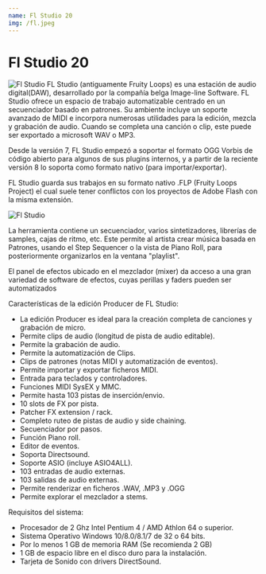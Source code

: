 ```yaml
---
name: Fl Studio 20
img: /fl.jpeg
---
```

# Fl Studio 20

![Fl Studio]({{site.baseurl}}/assets/images/fl.jpeg)
FL Studio (antiguamente Fruity Loops) es una estación de audio digital(DAW), desarrollado por la compañía belga Image-line Software.
FL Studio ofrece un espacio de trabajo automatizable centrado en un secuenciador basado en patrones. Su ambiente incluye un soporte avanzado de MIDI e incorpora numerosas utilidades para la edición, mezcla y grabación de audio. Cuando se completa una canción o clip, este puede ser exportado a microsoft WAV o MP3.

Desde la versión 7, FL Studio empezó a soportar el formato OGG Vorbis de código abierto para algunos de sus plugins internos, y a partir de la reciente versión 8 lo soporta como formato nativo (para importar/exportar).

FL Studio guarda sus trabajos en su formato nativo .FLP (Fruity Loops Project) el cual suele tener conflictos con los proyectos de Adobe Flash con la misma extensión.

![Fl Studio]({{site.baseurl}}/assets/images/fl2.png)

La herramienta contiene un secuenciador, varios sintetizadores, librerías de samples, cajas de ritmo, etc. Este permite al artista crear música basada en Patrones, usando el Step Sequencer o la vista de Piano Roll, para posteriormente organizarlos en la ventana "playlist".

El panel de efectos ubicado en el mezclador (mixer) da acceso a una gran variedad de software de efectos, cuyas perillas y faders pueden ser automatizados 
 
 Características de la edición Producer de FL Studio:

- La edición Producer es ideal para la creación completa de canciones y grabación de micro.
- Permite clips de audio (longitud de pista de audio editable).
- Permite la grabación de audio.
- Permite la automatización de Clips.
- Clips de patrones (notas MIDI y automatización de eventos).
- Permite importar y exportar ficheros MIDI.
- Entrada para teclados y controladores.
- Funciones MIDI SysEX y MMC.
- Permite hasta 103 pistas de inserción/envio.
- 10 slots de FX por pista.
- Patcher FX extension / rack.
- Completo ruteo de pistas de audio y side chaining.
- Secuenciador por pasos.
- Función Piano roll.
- Editor de eventos.
- Soporta Directsound.
- Soporte ASIO (incluye ASIO4ALL).
- 103 entradas de audio externas.
- 103 salidas de audio externas.
- Permite renderizar en ficheros .WAV, .MP3 y .OGG
- Permite explorar el mezclador a stems.

Requisitos del sistema: 
- Procesador de 2 Ghz Intel Pentium 4 / AMD Athlon 64 o superior.
- Sistema Operativo Windows 10/8.0/8.1/7 de 32 o 64 bits.
- Por lo menos 1 GB de memoria RAM (Se recomienda 2 GB)
- 1 GB de espacio libre en el disco duro para la instalación.
- Tarjeta de Sonido con drivers DirectSound.